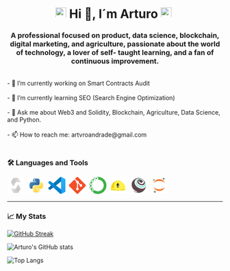  <div id="header" align="center">
           
  <h1 align="center"> <img src="https://github.com/spothq/cryptocurrency-icons/blob/master/32/icon/eth.png" title="Eth" width="25" height="25"/>&nbsp;Hi 👋, I´m Arturo <img src="https://github.com/spothq/cryptocurrency-icons/blob/master/32/icon/eth.png" title="Eth" width="25" height="25"/>&nbsp; </h1>
      <h3 aling="center">A professional focused on product, data science, blockchain, digital marketing, and agriculture, passionate about the world of technology, a lover of self- 
     taught learning, and a fan of continuous improvement.</h3>

   <br>


 <div id="header" align="left"> 
- 🔭 I’m currently working on Smart Contracts Audit
  <br></br>
  <div id="header" align="left">
- 🌱 I’m currently learning SEO (Search Engine Optimization)
   <br></br>
    <div id="header" align="left">
- 💬 Ask me about Web3 and Solidity, Blockchain, Agriculture, Data Science, and Python.
      <br></br>
     <div id="header" align="left">       
- 📫 How to reach me: artvroandrade@gmail.com
<br></br>

<div aling="left">
            <h3> 🛠️ Languages and Tools</h3>
        </div>
             <img src="https://github.com/vscode-icons/vscode-icons/blob/master/icons/file_type_solidity.svg" title="Solidity"
             width="40" height="40"/>&nbsp;
             <img src="https://github.com/devicons/devicon/blob/master/icons/python/python-original.svg" title="Python"
             width="40" height="40"/>&nbsp;
             <img src="https://github.com/devicons/devicon/blob/master/icons/vscode/vscode-original.svg" title="Visual Studio Code"
             width="40" height="40"/>&nbsp;
             <img src="https://github.com/devicons/devicon/blob/master/icons/git/git-original.svg" title="Git"
             width="40" height="40"/>&nbsp;
             <img src="https://github.com/devicons/devicon/blob/master/icons/anaconda/anaconda-original.svg" title="Anaconda"
             width="40" height="40"/>&nbsp;
             <img src="https://github.com/vscode-icons/vscode-icons/blob/master/icons/file_type_hardhat.svg" title="Hardhat"
             width="40" height="40"/>&nbsp;
             <img src="https://github.com/vscode-icons/vscode-icons/blob/master/icons/file_type_truffle.svg" title="Truffle"
             width="40" height="40"/>&nbsp;
             <img src="https://github.com/vscode-icons/vscode-icons/blob/master/icons/file_type_jupyter.svg" title="Jupyter"
             width="40" height="40"/>&nbsp;

---
### 📈 My Stats

[![GitHub Streak](http://github-readme-streak-stats.herokuapp.com?user=Arturo&theme=merko)](https://git.io/streak-stats)

![Arturo's GitHub stats](https://github-readme-stats.vercel.app/api?username=Artori0s&show_icons=true&theme=tokyonight)

![Top Langs](https://github-readme-stats.vercel.app/api/top-langs/?username=Artori0s&langs_count=8)

